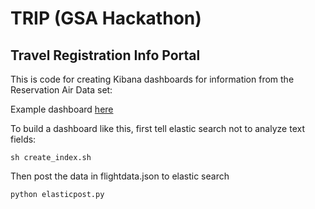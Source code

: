 # TRIP (GSA Hackathon)
## Travel Registration Info Portal

This is code for creating Kibana dashboards for information from the Reservation Air Data set:

Example dashboard [here](http://trip-gsa-hackathon.us:5601/#/dashboard/Flights-Departing-from-a-Given-Airport?_a=(filters:!(),panels:!((col:1,id:advance-purchase-count-histogram,row:7,size_x:9,size_y:3,type:visualization),(col:1,id:advance-purchase-total-cost-histogram,row:10,size_x:9,size_y:3,type:visualization),(col:7,id:destination-city-total-cost,row:1,size_x:6,size_y:6,type:visualization),(col:1,id:Airline-count,row:18,size_x:6,size_y:4,type:visualization),(col:7,id:Airline-total-amount,row:18,size_x:6,size_y:4,type:visualization),(col:10,id:Average-Total-Amount,row:7,size_x:3,size_y:2,type:visualization),(col:10,id:Top-Ten-Destination-coded-by-Average-amount,row:9,size_x:3,size_y:4,type:visualization),(col:1,id:destination-code-count-v2,row:1,size_x:6,size_y:6,type:visualization),(col:1,id:Online-or-not-questionmark-,row:13,size_x:6,size_y:5,type:visualization),(col:7,id:Fare-category,row:13,size_x:6,size_y:5,type:visualization)),query:(query_string:(analyze_wildcard:!t,query:'Origin_City_Code:%22DEN%22%20AND%20Agency:%22Agency%20A%22')),title:'Flights%20Departing%20from%20a%20Given%20Airport')&_g=())

To build a dashboard like this, first tell elastic search not to analyze text fields:

    sh create_index.sh

Then post the data in flightdata.json to elastic search

    python elasticpost.py

